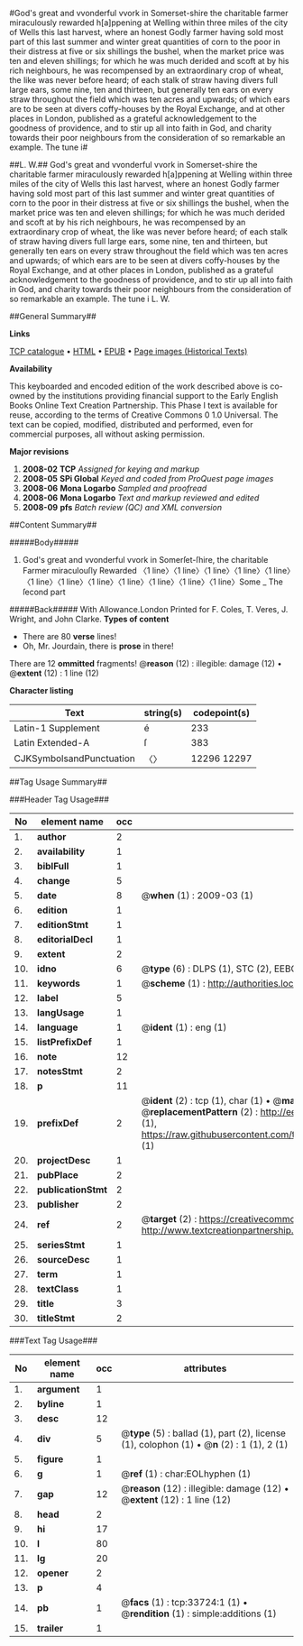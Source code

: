 #God's great and vvonderful vvork in Somerset-shire the charitable farmer miraculously rewarded h[a]ppening at Welling within three miles of the city of Wells this last harvest, where an honest Godly farmer having sold most part of this last summer and winter great quantities of corn to the poor in their distress at five or six shillings the bushel, when the market price was ten and eleven shillings; for which he was much derided and scoft at by his rich neighbours, he was recompensed by an extraordinary crop of wheat, the like was never before heard; of each stalk of straw having divers full large ears, some nine, ten and thirteen, but generally ten ears on every straw throughout the field which was ten acres and upwards; of which ears are to be seen at divers coffy-houses by the Royal Exchange, and at other places in London, published as a grateful acknowledgement to the goodness of providence, and to stir up all into faith in God, and charity towards their poor neighbours from the consideration of so remarkable an example. The tune i#

##L. W.##
God's great and vvonderful vvork in Somerset-shire the charitable farmer miraculously rewarded h[a]ppening at Welling within three miles of the city of Wells this last harvest, where an honest Godly farmer having sold most part of this last summer and winter great quantities of corn to the poor in their distress at five or six shillings the bushel, when the market price was ten and eleven shillings; for which he was much derided and scoft at by his rich neighbours, he was recompensed by an extraordinary crop of wheat, the like was never before heard; of each stalk of straw having divers full large ears, some nine, ten and thirteen, but generally ten ears on every straw throughout the field which was ten acres and upwards; of which ears are to be seen at divers coffy-houses by the Royal Exchange, and at other places in London, published as a grateful acknowledgement to the goodness of providence, and to stir up all into faith in God, and charity towards their poor neighbours from the consideration of so remarkable an example. The tune i
L. W.

##General Summary##

**Links**

[TCP catalogue](http://www.ota.ox.ac.uk/tcp/)  • 
[HTML](http://tei.it.ox.ac.uk/tcp/Texts-HTML/free/A67/A67544.html)  • 
[EPUB](http://tei.it.ox.ac.uk/tcp/Texts-EPUB/free/A67/A67544.epub) • 
[Page images (Historical Texts)](https://data.historicaltexts.jisc.ac.uk/view?pubId=eebo-99829287e&pageId=eebo-99829287e-33724-1)

**Availability**

This keyboarded and encoded edition of the
	       work described above is co-owned by the institutions
	       providing financial support to the Early English Books
	       Online Text Creation Partnership. This Phase I text is
	       available for reuse, according to the terms of Creative
	       Commons 0 1.0 Universal. The text can be copied,
	       modified, distributed and performed, even for
	       commercial purposes, all without asking permission.

**Major revisions**

1. __2008-02__ __TCP__ *Assigned for keying and markup*
1. __2008-05__ __SPi Global__ *Keyed and coded from ProQuest page images*
1. __2008-06__ __Mona Logarbo__ *Sampled and proofread*
1. __2008-06__ __Mona Logarbo__ *Text and markup reviewed and edited*
1. __2008-09__ __pfs__ *Batch review (QC) and XML conversion*

##Content Summary##

#####Body#####

1. God's great and vvonderful vvork in Somerſet-ſhire, the charitable Farmer miraculouſly Rewarded
〈1 line〉〈1 line〉〈1 line〉〈1 line〉〈1 line〉〈1 line〉〈1 line〉〈1 line〉〈1 line〉〈1 line〉〈1 line〉〈1 line〉Some
    _ The ſecond part

#####Back#####
With Allowance.London Printed for F. Coles, T. Veres, J. Wright, and John Clarke.
**Types of content**

  * There are 80 **verse** lines!
  * Oh, Mr. Jourdain, there is **prose** in there!

There are 12 **ommitted** fragments! 
 @__reason__ (12) : illegible: damage (12)  •  @__extent__ (12) : 1 line (12)

**Character listing**


|Text|string(s)|codepoint(s)|
|---|---|---|
|Latin-1 Supplement|é|233|
|Latin Extended-A|ſ|383|
|CJKSymbolsandPunctuation|〈〉|12296 12297|

##Tag Usage Summary##

###Header Tag Usage###

|No|element name|occ|attributes|
|---|---|---|---|
|1.|__author__|2||
|2.|__availability__|1||
|3.|__biblFull__|1||
|4.|__change__|5||
|5.|__date__|8| @__when__ (1) : 2009-03 (1)|
|6.|__edition__|1||
|7.|__editionStmt__|1||
|8.|__editorialDecl__|1||
|9.|__extent__|2||
|10.|__idno__|6| @__type__ (6) : DLPS (1), STC (2), EEBO-CITATION (1), PROQUEST (1), VID (1)|
|11.|__keywords__|1| @__scheme__ (1) : http://authorities.loc.gov/ (1)|
|12.|__label__|5||
|13.|__langUsage__|1||
|14.|__language__|1| @__ident__ (1) : eng (1)|
|15.|__listPrefixDef__|1||
|16.|__note__|12||
|17.|__notesStmt__|2||
|18.|__p__|11||
|19.|__prefixDef__|2| @__ident__ (2) : tcp (1), char (1)  •  @__matchPattern__ (2) : ([0-9\-]+):([0-9IVX]+) (1), (.+) (1)  •  @__replacementPattern__ (2) : http://eebo.chadwyck.com/downloadtiff?vid=$1&page=$2 (1), https://raw.githubusercontent.com/textcreationpartnership/Texts/master/tcpchars.xml#$1 (1)|
|20.|__projectDesc__|1||
|21.|__pubPlace__|2||
|22.|__publicationStmt__|2||
|23.|__publisher__|2||
|24.|__ref__|2| @__target__ (2) : https://creativecommons.org/publicdomain/zero/1.0/ (1), http://www.textcreationpartnership.org/docs/. (1)|
|25.|__seriesStmt__|1||
|26.|__sourceDesc__|1||
|27.|__term__|1||
|28.|__textClass__|1||
|29.|__title__|3||
|30.|__titleStmt__|2||


###Text Tag Usage###

|No|element name|occ|attributes|
|---|---|---|---|
|1.|__argument__|1||
|2.|__byline__|1||
|3.|__desc__|12||
|4.|__div__|5| @__type__ (5) : ballad (1), part (2), license (1), colophon (1)  •  @__n__ (2) : 1 (1), 2 (1)|
|5.|__figure__|1||
|6.|__g__|1| @__ref__ (1) : char:EOLhyphen (1)|
|7.|__gap__|12| @__reason__ (12) : illegible: damage (12)  •  @__extent__ (12) : 1 line (12)|
|8.|__head__|2||
|9.|__hi__|17||
|10.|__l__|80||
|11.|__lg__|20||
|12.|__opener__|2||
|13.|__p__|4||
|14.|__pb__|1| @__facs__ (1) : tcp:33724:1 (1)  •  @__rendition__ (1) : simple:additions (1)|
|15.|__trailer__|1||

